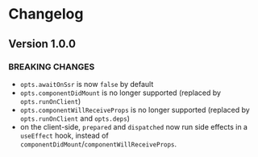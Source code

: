 # Changelog

## Version 1.0.0

### BREAKING CHANGES
* `opts.awaitOnSsr` is now `false` by default
* `opts.componentDidMount` is no longer supported (replaced by `opts.runOnClient`)
* `opts.componentWillReceiveProps` is no longer supported (replaced by `opts.runOnClient` and `opts.deps`)
* on the client-side, `prepared` and `dispatched` now run side effects in a `useEffect` hook, instead of `componentDidMount`/`componentWillReceiveProps`.
